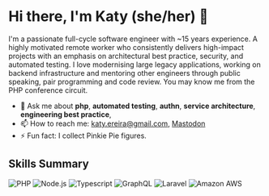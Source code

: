 # Hi there, I'm Katy (she/her) 👋

I'm a passionate full-cycle software engineer with ~15 years experience. A highly motivated remote worker who consistently delivers high-impact projects with an emphasis on architectural best practice, security, and automated testing. I love modernising large legacy applications, working on backend infrastructure and mentoring other engineers through public speaking, pair programming and code review. You may know me from the PHP conference circuit.

- 💬 Ask me about **php**, **automated testing**, **authn**, **service architecture**, **engineering best practice**, 
- 📫 How to reach me: katy.ereira@gmail.com, <a rel="me" href="https://phpc.social/@maccath">Mastodon</a>
- ⚡ Fun fact: I collect Pinkie Pie figures.

## Skills Summary

![PHP](https://img.shields.io/badge/PHP-777BB4?style=for-the-badge&logo=php&logoColor=white)
![Node.js](https://img.shields.io/badge/Node.js-339933?style=for-the-badge&logo=Node.js&logoColor=white)
![Typescript](https://img.shields.io/badge/TypeScript-3178C6?style=for-the-badge&logo=TypeScript&logoColor=white)
![GraphQL](https://img.shields.io/badge/GraphQL-E10098?style=for-the-badge&logo=GraphQL&logoColor=white)
![Laravel](https://img.shields.io/badge/Laravel-FF2D20?style=for-the-badge&logo=Laravel&logoColor=white)
![Amazon AWS](https://img.shields.io/badge/Amazon-AWS-232F3E?style=for-the-badge&logo=Amazon%20AWS&logoColor=white)
